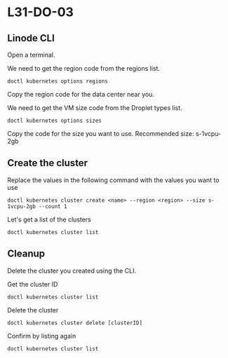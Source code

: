 # L31-DO-03

## Linode CLI

Open a terminal.

We need to get the region code from the regions list.

    doctl kubernetes options regions

Copy the region code for the data center near you.

We need to get the VM size code from the Droplet types list.

    doctl kubernetes options sizes

Copy the code for the size you want to use.  Recommended size: s-1vcpu-2gb

## Create the cluster

Replace the values in the following command with the values you want to use

    doctl kubernetes cluster create <name> --region <region> --size s-1vcpu-2gb --count 1

Let's get a list of the clusters

    doctl kubernetes cluster list

## Cleanup

Delete the cluster you created using the CLI.

Get the cluster ID

    doctl kubernetes cluster list

Delete the cluster

    doctl kubernetes cluster delete [clusterID]

Confirm by listing again

    doctl kubernetes cluster list